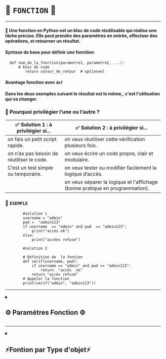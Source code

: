 # 🧩 `FONCTION` 🧩

---



#### 📝 Une fonction en Python est un bloc de code réutilisable qui réalise une tâche précise. Elle peut prendre des paramètres en entrée, effectuer des opérations, et retourner un résultat.

#### Syntaxe de base pour définir une fonction:
      def nom_de_la_fonction(parametre1, parametre2, ...):
          # bloc de code
             return valeur_de_retour  # optionnel

#### Avantage fonction avec `def`
#### Dans les deux exemples suivant le résultat est le même,,  c'est l'utilisation  qui va changer.

### 🎯 Pourquoi privilégier l’une ou l’autre ?

| ✅ Solution 1 : à privilégier si...                        | ✅ Solution 2 : à privilégier si...                                         |
|-----------------------------------------------------------|----------------------------------------------------------------------------|
| on fais un petit script rapide.                          | on veux réutiliser cette vérification plusieurs fois.                      |
| on n’as pas besoin de réutiliser le code.                | on veux écrire un code propre, clair et modulaire.                        |
| C’est un test simple ou temporaire.                      | on veux tester ou modifier facilement la logique d’accès.                |
|                                                           | on veux séparer la logique et l'affichage (bonne pratique en programmation). |

### 📝 `EXEMPLE`

            #solution 1  
            username = "admin"
            pwd =  "admin123"
            if username  == "admin" and pwd  == "admin123":
                print("accés ok")
            else:
                print("accées refusé")
            
            #solution 2    

            # Définition de  la fontion
            def verif(username, pwd):
                if username == "admin" and pwd == "admin123":
                    return  "accés  ok"
                return "accés refusé"
            # Appeler la fonction
            print(verif("admin", "admin123"))

---

<details>
<summary>
<h2>
⚙️ Paramétres Fonction ⚙️ 
</h2>
</summary>

# 🎯 Types de paramètres des fonctions en Python

| Type                        | Description                                             | Exemple                                  |
|-----------------------------|---------------------------------------------------------|------------------------------------------|
| Paramètres positionnels      | Arguments passés dans l’ordre, obligatoires             | `def f(a, b):` → `f(1, 2)`               |
| Paramètres par défaut        | Paramètres avec une valeur par défaut                    | `def f(a=10):` → `f()` ou `f(5)`         |
| Paramètres nommés           | Arguments passés en précisant le nom du paramètre       | `f(a=1, b=2)`                            |
| Paramètres variables (`*args`)   | Reçoit un nombre variable d’arguments positionnels       | `def f(*args):` → `f(1, 2, 3)`           |
| Paramètres variables nommés (`**kwargs`) | Reçoit un nombre variable d’arguments nommés               | `def f(**kwargs):` → `f(a=1, b=2)`       |
| Paramètres positionnels uniquement (`/`) | Indique que les paramètres avant `/` sont uniquement positionnels | `def f(a, b, /):`              |
| Paramètres nommés uniquement (`*`)      | Indique que les paramètres après `*` sont uniquement nommés    | `def f(*, a, b):`              |


### `*`  => Tuple
### `**` => Dico
---
### `EXEMPLE`

#### `*args`  
      def addition(*args):
          total = 0
          for nombre in args:
              total += nombre
          return total
      
      print(addition(1, 2, 3))  # Sortie : 6
      print(addition(5, 10))    # Sortie : 15


####  `**kwargs`

      def afficher_infos(**kwargs):
          for cle, valeur in kwargs.items():
              print(f"{cle} : {valeur}")
      
      afficher_infos(nom="Alice", age=30)
      # Sortie :
      # nom : Alice
      # age : 30

#### Combinée : 

      def config_app(*arg, **kwargs):
          print("Argument positionelss : ", arg)
          print("Argument nommés", kwargs)
      
      config_app("192.168.0.160", "192.168.0.123", status="ok", firewall="nok" )
      
      # Argument positionelss :  ('192.168.0.160', '192.168.0.123')
      # Argument nommés {'status': 'ok', 'firewall': 'nok'}

#### Autre
      def alerte(*, ip, niveau):
          print(f"Envoi à  l'adresse {ip}  avec niveau {niveau}")
      alerte(ip="192.168.0.1", niveau="critical")

      # Envoi à  l'adresse 192.168.0.1  avec niveau critical
      
---


#### `/`

      def f(a, b, /, c, d):
          print(a, b, c, d)
      
      f(1, 2, 3, 4)      # OK, tous en position
      f(1, 2, c=3, d=4)  # OK, c et d nommés
      f(a=1, b=2, c=3, d=4)  # ERREUR, a et b sont positionnels uniquement

#### `*`

      def f(a, b, *, c, d):
          print(a, b, c, d)
      
      f(1, 2, c=3, d=4)  # OK
      f(1, 2, 3, 4)      # ERREUR, c et d doivent être nommés


---

####  Surveillance Logs
      
      #Fonction génératrice qui lit un fichier log ligne par ligne
      def surveiller_log(fichier_log):
         
      # Ouvre le fichier en mode lecture ('r') et garantit sa fermeture automatique
      with open(fichier_log, "r") as fichier:
            # Boucle tant qu'il y a des lignes à lire
            while ligne := fichier.readline():
                  # Renvoie la ligne lue, en enlevant les espaces et retours à la ligne
                  yield ligne.strip()
      
      # Utilisation de la fonction génératrice pour parcourir le fichier log
      for log in surveiller_log("log_securite.txt"):
            # Affiche chaque ligne lue avec un message clair
            print(f"Log détecté : {log}")


###  `Fonction décorée`

####  Ce type de fonction — un décorateur — permet de modifier dynamiquement le comportement d’une fonction sans toucher à son code source.

### `EXEMPLE`

      # Décorateur verrif_acces()
      # fonction prend  display_logs
      # def verrif_acces(fonction): == def verrif_acces(display_logs):
      def verrif_acces(fonction):
              # Wrapper(!convention!) permet de modifier display_logs via verif_acces, en acceptant des arguments nommés ou positionnels.    
          def  wrapper(*args,  **kwargs):
              # Vérifie si l'argument nommé 'user' vaut 'admin'
              if kwargs.get("user") == "admin":
                  # Si oui, appelle la fonction originale avec tous ses arguments
                  return fonction(*args, **kwargs)
              else:
                  print("accés nok")
          #appel la fonction wrapper
          return wrapper
      #@verrif_acces appel verrif_acces donc wrapper donc display_logs modifié
      @verrif_acces
      #Fonction  qui  attend  un argument nommé obligatoirement user
      def  display_logs(*,user):
          #Affiche la valeur de user
          print(user)
      # Appel de la fonction décorée avec user="admin"
      display_logs(user="admin")























</details>














---

<details>
<summary>
<h2>
 ⚡Fontion par Type  d'objet⚡
</h2>
</summary>

## Ce classement regroupe les fonctions Python selon le type d’objet (liste, chaîne, dictionnaire, etc.) sur lequel elles agissent principalement.              
---
---
* #  📑 `LISTE` 📑
#### `enumerate()` : prend une collection et la renvoie sous forme d'objet énuméré.
      x = ('apple', 'banana', 'cherry')
      y = enumerate(x)

      print(list(y))
      #[(0, 'apple'), (1, 'banana'), (2, 'cherry')]

---




#### ``
#### ``
#### ``
#### ``
#### ``
#### ``
#### ``
#### ``
#### ``
#### ``
#### ``
#### ``
#### ``
#### ``
#### ``
#### ``
#### ``
#### ``
#### ``
#### ``



---
---

* ## 🪢 `TUPLE` 🪢



#### `zip()` : est une fonction Python qui associe les éléments de plusieurs itérables entre eux par position, en créant un itérable de tuples.
      a = ("John", "Charles", "Mike")
      b = ("Jenny", "Christy", "Monica")
            x = zip(a, b)
      print(tuple(x))
      # (('John', 'Jenny'), ('Charles', 'Christy'), ('Mike', 'Monica'))


</details>





